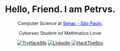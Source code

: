 <div align="center">
<h1>Hello, Friend. I am Petrvs.</h1>
<p>Computer Science at <a href="https://www.sp.senac.br/" style="color:blue;">Senac - São Paulo</a>.</p>
<p>Cybersec Student nd Mathmatics Lover</p>
<a href="https://tryhackme.com/p/0xPetrvs"><img src="https://img.shields.io/badge/TryHackMe-212C42?style=for-the-badge&logo=TryHackMe&logoColor=white" alt="TryHackMe"></a>
<a href="https://www.linkedin.com/in/0xpetrvs/"><img src="https://img.shields.io/badge/LinkedIn-0077B5?style=for-the-badge&logo=linkedin&logoColor=white" alt="Linkedin"></a>
<a href="https://app.hackthebox.com/profile/1797143"><img src="https://img.shields.io/badge/HackTheBox-111927?style=for-the-badge&logo=Hack%20The%20Box&logoColor=9FEF00" alt="HackTheBox"></a>
</div>
